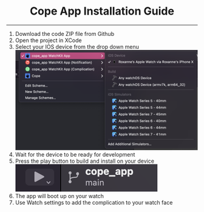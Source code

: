 <h1 align="center">Cope App Installation Guide</h1>

---
1. Download the code ZIP file from Github
2. Open the project in XCode
3. Select your IOS device from the drop down menu
![](Instructions/drop_down.png)
4. Wait for the device to be ready for development
5. Press the play button to build and install on your device
![](Instructions/start.png)
6. The app will boot up on your watch
7. Use Watch settings to add the complication to your watch face

